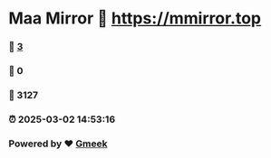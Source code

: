 # Maa Mirror :link: https://mmirror.top 
### :page_facing_up: [3](https://mmirror.top/tag.html) 
### :speech_balloon: 0 
### :hibiscus: 3127 
### :alarm_clock: 2025-03-02 14:53:16 
### Powered by :heart: [Gmeek](https://github.com/Meekdai/Gmeek)
